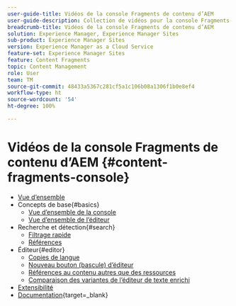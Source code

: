 ```yaml
---
user-guide-title: Vidéos de la console Fragments de contenu d’AEM
user-guide-description: Collection de vidéos pour la console Fragments de contenu d’Adobe Experience Manager.
breadcrumb-title: Vidéos de la console Fragments de contenu d’AEM
solution: Experience Manager, Experience Manager Sites
sub-product: Experience Manager Sites
version: Experience Manager as a Cloud Service
feature-set: Experience Manager Sites
feature: Content Fragments
topic: Content Management
role: User
team: TM
source-git-commit: 48433a5367c281cf5a1c106b08a1306f1b0e8ef4
workflow-type: ht
source-wordcount: '54'
ht-degree: 100%

---
```



# Vidéos de la console Fragments de contenu d’AEM {#content-fragments-console}

+ [Vue d’ensemble](overview.md)
+ Concepts de base{#basics}
   + [Vue d’ensemble de la console](./basics/content-fragments-console.md)
   + [Vue d’ensemble de l’éditeur](./basics/content-fragment-editor.md)
+ Recherche et détection{#search}
   + [Filtrage rapide](search/fast-filtering.md)
   + [Références](search/references.md)
+ Éditeur{#editor}
   + [Copies de langue](editor/language-copies.md)
   + [Nouveau bouton (bascule) d’éditeur](editor/new-editor-toggle.md)
   + [Références au contenu autres que des ressources](editor/non-asset-content-references.md)
   + [Comparaison des variantes de l’éditeur de texte enrichi](editor/rte-variant-compare.md)
+ [Extensibilité](https://experienceleague.adobe.com/docs/experience-manager-learn/cloud-service/developing/extensibility/content-fragments/overview.html?lang=fr)
+ [Documentation](https://experienceleague.adobe.com/docs/experience-manager-cloud-service/content/sites/administering/content-fragments/content-fragments-console.html?lang=fr){target=_blank}

